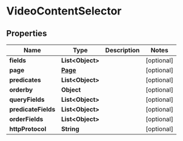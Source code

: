 

# VideoContentSelector


## Properties

Name | Type | Description | Notes
------------ | ------------- | ------------- | -------------
**fields** | **List&lt;Object&gt;** |  |  [optional]
**page** | [**Page**](Page.md) |  |  [optional]
**predicates** | **List&lt;Object&gt;** |  |  [optional]
**orderby** | **Object** |  |  [optional]
**queryFields** | **List&lt;Object&gt;** |  |  [optional]
**predicateFields** | **List&lt;Object&gt;** |  |  [optional]
**orderFields** | **List&lt;Object&gt;** |  |  [optional]
**httpProtocol** | **String** |  |  [optional]



